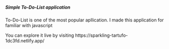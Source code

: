 <h5>Simple To-Do-List application</h5>
<p> To-Do-List is one of the most popular apllication. I made this application for familiar with javascript</p>
<p>You can explore it live by visiting https://sparkling-tartufo-1dc3fd.netlify.app/</p>
